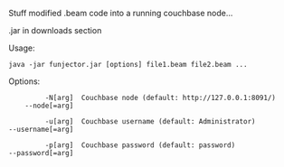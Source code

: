 Stuff modified .beam code into a running couchbase node...

.jar in downloads section

Usage:

    java -jar funjector.jar [options] file1.beam file2.beam ...


Options:

             -N[arg]  Couchbase node (default: http://127.0.0.1:8091/)
        --node[=arg]  

             -u[arg]  Couchbase username (default: Administrator)
    --username[=arg]  

             -p[arg]  Couchbase password (default: password)
    --password[=arg]  

